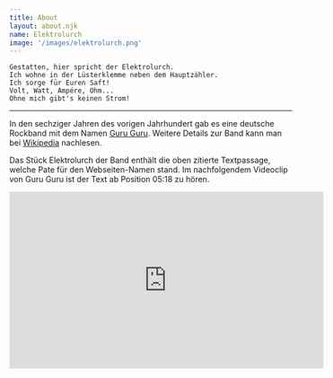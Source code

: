 ```yaml
---
title: About
layout: about.njk
name: Elektrolurch
image: '/images/elektrolurch.png'
---
```

```
Gestatten, hier spricht der Elektrolurch.  
Ich wohne in der Lüsterklemme neben dem Hauptzähler.  
Ich sorge für Euren Saft!  
Volt, Watt, Ampére, Ohm...  
Ohne mich gibt's keinen Strom!
```
---
In den sechziger Jahren des vorigen Jahrhundert gab es eine deutsche
Rockband mit dem Namen [Guru Guru](http://www.guru-guru.com/).
Weitere Details zur Band kann man bei [Wikipedia](https://de.wikipedia.org/wiki/Guru_Guru) nachlesen.

Das Stück Elektrolurch der Band enthält die oben zitierte Textpassage, 
welche Pate für den Webseiten-Namen stand. Im nachfolgendem Videoclip
von Guru Guru ist der Text ab Position 05:18 zu hören.
<iframe
	title="Guru Guru Elektrolurch Video"
	width="560" 
	height="315" 
	src="https://www.youtube-nocookie.com/embed/sDqxvf7ZEms" 
	frameborder="0" 
	allow="accelerometer; autoplay; clipboard-write; encrypted-media; gyroscope; picture-in-picture" 
	allowfullscreen
	referrerpolicy="noreferrer">
</iframe>


